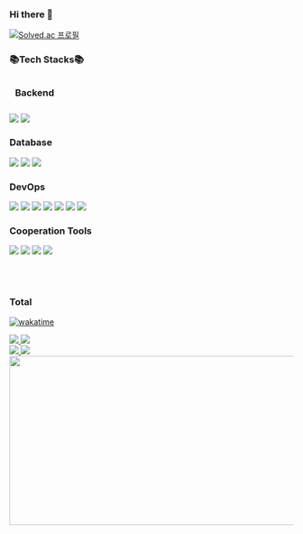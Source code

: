 
### Hi there 👋
[![Solved.ac 프로필](http://mazassumnida.wtf/api/v2/generate_badge?boj=jsangmin99)](https://solved.ac/jsangmin99)

### 📚Tech Stacks📚
<h3 style = padding:10px> Backend </h3>
<img src="https://img.shields.io/badge/Java-007396?style=for-the-badge&logo=Java&logoColor=white">
<img src="https://img.shields.io/badge/springboot-6DB33F?style=for-the-badge&logo=springboot&logoColor=white">

<h3>Database</h3>
<a href="https://ko.wikipedia.org/wiki/C_(%ED%94%84%EB%A1%9C%EA%B7%B8%EB%9E%98%EB%B0%8D_%EC%96%B8%EC%96%B4)" target="_blank">
<img src="https://img.shields.io/badge/mysql-%2300f.svg?style=for-the-badge&logo=mysql&logoColor=white"/></a>
<img src="https://img.shields.io/badge/MariaDB-003545?style=for-the-badge&logo=MariaDB&logoColor=white"/></a>
<img src="https://img.shields.io/badge/postgresql-%4169E1.svg?style=for-the-badge&logo=postgresql&logoColor=white"/></a>

<h3>DevOps</h3>
<img src="https://img.shields.io/badge/ec2-FF9900?style=for-the-badge&logo=amazonec2&logoColor=white"/></a>
<img src="https://img.shields.io/badge/debian-A81D33?style=for-the-badge&logo=debian&logoColor=white"/></a>
<img src="https://img.shields.io/badge/ubuntu-E95420?style=for-the-badge&logo=Ubuntu&logoColor=white"/></a>
<img src="https://img.shields.io/badge/docker-2496ED?style=for-the-badge&logo=docker&logoColor=white"/></a>
<img src="https://img.shields.io/badge/nginx-009639?style=for-the-badge&logo=nginx&logoColor=white"> 
<img src="https://img.shields.io/badge/caddy-1F88C0?style=for-the-badge&logo=caddy&logoColor=white"/></a>
<img src="https://img.shields.io/badge/Let's Encrypt-003A70?style=for-the-badge&logo=Let's Encrypt&logoColor=white"> 



<h3>Cooperation Tools</h3>
<img src="https://img.shields.io/badge/git-F05032?style=for-the-badge&logo=git&logoColor=white">
<img src="https://img.shields.io/badge/jira-0052CC?style=for-the-badge&logo=jira&logoColor=white"/></a>
<img src="https://img.shields.io/badge/Swagger-85EA2D?style=for-the-badge&logo=Swagger&logoColor=white">
<img src="https://img.shields.io/badge/Notion-000000?style=for-the-badge&logo=Notion&logoColor=white">

<br/><br/>

### Total
[![wakatime](https://wakatime.com/badge/user/5aad2684-6bee-45ef-912b-57c9eab97100.svg)](https://wakatime.com/@5aad2684-6bee-45ef-912b-57c9eab97100)

<a href="https://github.com/itaditya#gh-dark-mode-only">
<img src="https://github-readme-stats.vercel.app/api?username=jsangmin99&count_private=true&hide_border=true&theme=dark&bg_color=0E1116&icon_color=ffffff#gh-dark-mode-only"/>
</a>

<a href="https://github.com/itaditya##gh-light-mode-only">
<img src="https://github-readme-stats.vercel.app/api?username=jsangmin99&count_private=true&icon_color=000000&hide_border=true&theme=light#gh-light-mode-only"/>
</a>

<br/>

<a href="https://github.com/itaditya#gh-dark-mode-only">
<img src="https://github-readme-stats.vercel.app/api/wakatime?username=jsangmin99&show_icons=true&theme=radical"/>
</a>

<a href="https://github.com/itaditya##gh-light-mode-only">
<img src="https://github-readme-stats.vercel.app/api/wakatime?username=jsangmin99&layout=compact&icon_color=000000&hide_border=true&theme=light#gh-light-mode-only"/>
</a>


<a href="https://github.com/devxb/gitanimals">
  <img
    src="https://render.gitanimals.org/lines/jsangmin99?pet-id=603467215500960122"
    width="600"
    height="300"
  />
</a>

<!--
**jsangmin99/jsangmin99** is a ✨ _special_ ✨ repository because its `README.md` (this file) appears on your GitHub profile.

Here are some ideas to get you started:

- 🔭 I’m currently working on ...
- 🌱 I’m currently learning ...
- 👯 I’m looking to collaborate on ...
- 🤔 I’m looking for help with ...
- 💬 Ask me about ...
- 📫 How to reach me: ...
- 😄 Pronouns: ...
- ⚡ Fun fact: ...
-->
